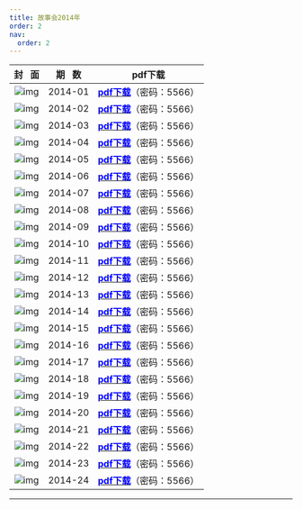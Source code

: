 ```yaml
---
title: 故事会2014年
order: 2
nav:
  order: 2
---
```

|                          封   面                          | 期   数 | pdf下载                                                                          |
| :---------------------------------------------------------: | :-------: | -------------------------------------------------------------------------------- |
| ![img](../../../public/images/gushihui/gsh2014/gsh201401.jpg) |  2014-01  | [<font color="blue">**pdf下载**</font>](https://url97.ctfile.com/f/799297-1454605841-44b1e4?p=5566)（密码：5566） |
| ![img](../../../public/images/gushihui/gsh2014/gsh201402.jpg) |  2014-02  | [<font color="blue">**pdf下载**</font>](https://url97.ctfile.com/f/799297-1454605796-f5e146?p=5566)（密码：5566） |
| ![img](../../../public/images/gushihui/gsh2014/gsh201403.jpg) |  2014-03  | [<font color="blue">**pdf下载**</font>](https://url97.ctfile.com/f/799297-1454605706-03c697?p=5566)（密码：5566） |
| ![img](../../../public/images/gushihui/gsh2014/gsh201404.jpg) |  2014-04  | [<font color="blue">**pdf下载**</font>](https://url97.ctfile.com/f/799297-1454605628-bde4df?p=5566)（密码：5566） |
| ![img](../../../public/images/gushihui/gsh2014/gsh201405.jpg) |  2014-05  | [<font color="blue">**pdf下载**</font>](https://url97.ctfile.com/f/799297-1454605313-a6c345?p=5566)（密码：5566） |
| ![img](../../../public/images/gushihui/gsh2014/gsh201406.jpg) |  2014-06  | [<font color="blue">**pdf下载**</font>](https://url97.ctfile.com/f/799297-1454605253-e38dff?p=5566)（密码：5566） |
| ![img](../../../public/images/gushihui/gsh2014/gsh201407.jpg) |  2014-07  | [<font color="blue">**pdf下载**</font>](https://url97.ctfile.com/f/799297-1454605442-989b97?p=5566)（密码：5566） |
| ![img](../../../public/images/gushihui/gsh2014/gsh201408.jpg) |  2014-08  | [<font color="blue">**pdf下载**</font>](https://url97.ctfile.com/f/799297-1454605385-24c417?p=5566)（密码：5566） |
| ![img](../../../public/images/gushihui/gsh2014/gsh201409.jpg) |  2014-09  | [<font color="blue">**pdf下载**</font>](https://url97.ctfile.com/f/799297-1454605313-a6c345?p=5566)（密码：5566） |
| ![img](../../../public/images/gushihui/gsh2014/gsh201410.jpg) |  2014-10  | [<font color="blue">**pdf下载**</font>](https://url97.ctfile.com/f/799297-1454605253-e38dff?p=5566)（密码：5566） |
| ![img](../../../public/images/gushihui/gsh2014/gsh201411.jpg) |  2014-11  | [<font color="blue">**pdf下载**</font>](https://url97.ctfile.com/f/799297-1454605190-8046a6?p=5566)（密码：5566） |
| ![img](../../../public/images/gushihui/gsh2014/gsh201412.jpg) |  2014-12  | [<font color="blue">**pdf下载**</font>](https://url97.ctfile.com/f/799297-1454605139-d258a1?p=5566)（密码：5566） |
| ![img](../../../public/images/gushihui/gsh2014/gsh201413.jpg) |  2014-13  | [<font color="blue">**pdf下载**</font>](https://url97.ctfile.com/f/799297-1454605103-868eff?p=5566)（密码：5566） |
| ![img](../../../public/images/gushihui/gsh2014/gsh201414.jpg) |  2014-14  | [<font color="blue">**pdf下载**</font>](https://url97.ctfile.com/f/799297-1454605037-27e225?p=5566)（密码：5566） |
| ![img](../../../public/images/gushihui/gsh2014/gsh201415.jpg) |  2014-15   | [<font color="blue">**pdf下载**</font>](https://url97.ctfile.com/f/799297-1454604986-9a5526?p=5566)（密码：5566） |
| ![img](../../../public/images/gushihui/gsh2014/gsh201416.jpg) |  2014-16  | [<font color="blue">**pdf下载**</font>](https://url97.ctfile.com/f/799297-1454604947-c23016?p=5566)（密码：5566） |
| ![img](../../../public/images/gushihui/gsh2014/gsh201417.jpg) |  2014-17  | [<font color="blue">**pdf下载**</font>](https://url97.ctfile.com/f/799297-1454604827-0ebacc?p=5566)（密码：5566） |
| ![img](../../../public/images/gushihui/gsh2014/gsh201418.jpg) |  2014-18  | [<font color="blue">**pdf下载**</font>](https://url97.ctfile.com/f/799297-1454604764-045b58?p=5566)（密码：5566） |
| ![img](../../../public/images/gushihui/gsh2014/gsh201419.jpg) |  2014-19  | [<font color="blue">**pdf下载**</font>](https://url97.ctfile.com/f/799297-1454606192-619bd9?p=5566)（密码：5566） |
| ![img](../../../public/images/gushihui/gsh2014/gsh201420.jpg) |  2014-20  | [<font color="blue">**pdf下载**</font>](https://url97.ctfile.com/f/799297-1454606141-73aa72?p=5566)（密码：5566） |
| ![img](../../../public/images/gushihui/gsh2014/gsh201421.jpg) |  2014-21  | [<font color="blue">**pdf下载**</font>](https://url97.ctfile.com/f/799297-1454606096-0d03ec?p=5566)（密码：5566） |
| ![img](../../../public/images/gushihui/gsh2014/gsh201422.jpg) |  2014-22  | [<font color="blue">**pdf下载**</font>](https://url97.ctfile.com/f/799297-1454606039-a80b87?p=5566)（密码：5566） |
| ![img](../../../public/images/gushihui/gsh2014/gsh201423.jpg) |  2014-23  | [<font color="blue">**pdf下载**</font>](https://url97.ctfile.com/f/799297-1454605973-d876f9?p=5566)（密码：5566） |
| ![img](../../../public/images/gushihui/gsh2014/gsh201424.jpg) |  2014-24  | [<font color="blue">**pdf下载**</font>](https://url97.ctfile.com/f/799297-1454605901-11cc37?p=5566)（密码：5566） |

---
